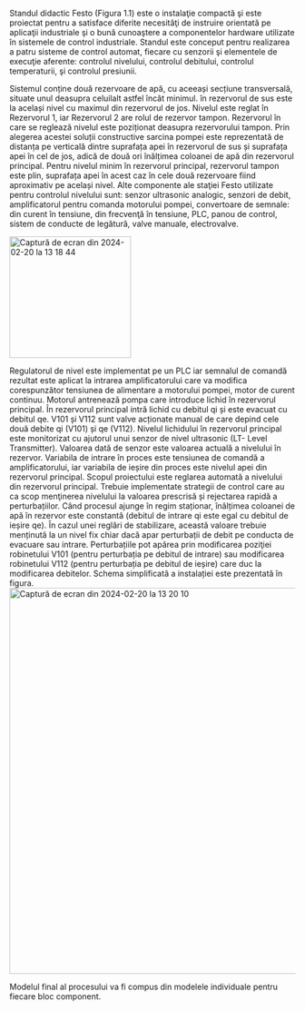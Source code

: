 Standul didactic Festo (Figura 1.1) este o instalaţie compactă şi este proiectat pentru a satisface diferite necesităţi de instruire orientată pe aplicaţii industriale şi o bună cunoaştere a componentelor hardware utilizate în sistemele de control industriale. Standul este conceput pentru realizarea a patru sisteme de control automat, fiecare cu senzorii şi elementele de execuţie aferente: controlul nivelului, controlul debitului, controlul temperaturii, şi controlul presiunii.

Sistemul conține două rezervoare de apă, cu aceeași secțiune transversală, situate unul deasupra celuilalt astfel încât minimul.
în rezervorul de sus este la același nivel cu maximul din rezervorul de jos. Nivelul este reglat în Rezervorul 1, iar Rezervorul 2 are rolul de rezervor tampon. 
Rezervorul în care se reglează nivelul este poziționat deasupra rezervorului tampon. Prin alegerea acestei soluții constructive sarcina pompei este reprezentată de distanța pe verticală dintre suprafața apei în rezervorul de sus și suprafața apei în cel de jos, adică de două ori înălțimea coloanei de apă din rezervorul principal.
Pentru nivelul minim în rezervorul principal, rezervorul tampon este plin, suprafața apei în acest caz în cele două rezervoare fiind aproximativ pe același nivel.
Alte componente ale staţiei Festo utilizate pentru controlul nivelului sunt: senzor ultrasonic analogic, senzori de debit, amplificatorul pentru comanda motorului pompei, convertoare de semnale: din curent în tensiune, din frecvenţă în tensiune, PLC, panou de control, sistem de conducte de legătură, valve manuale, electrovalve.

<img width="214" alt="Captură de ecran din 2024-02-20 la 13 18 44" src="https://github.com/chiriacdaria/tanks-level-control/assets/99746700/2de33f32-a22e-4e2b-9a69-f53dff4c07c3">

Regulatorul de nivel este implementat pe un PLC iar semnalul de comandă rezultat este aplicat la intrarea amplificatorului care va modifica corespunzător tensiunea de alimentare a motorului pompei, motor de curent continuu. Motorul antrenează pompa care introduce lichid în rezervorul principal. În rezervorul principal intră lichid cu debitul qi și este evacuat cu debitul qe. V101 și V112 sunt valve acționate manual de care depind cele două debite qi (V101) și qe (V112). Nivelul lichidului în rezervorul principal este monitorizat cu ajutorul unui senzor de nivel ultrasonic (LT- Level Transmitter). Valoarea dată de senzor este valoarea actuală a nivelului în rezervor.
Variabila de intrare în proces este tensiunea de comandă a amplificatorului, iar variabila de ieșire din proces este nivelul apei din rezervorul principal.
Scopul proiectului este reglarea automată a nivelului din rezervorul principal. Trebuie implementate strategii de control care au ca scop menţinerea nivelului la valoarea prescrisă și rejectarea rapidă a perturbațiilor.
Când procesul ajunge în regim staționar, înălțimea coloanei de apă în rezervor este constantă (debitul de intrare qi este egal cu debitul de ieșire qe). În cazul unei reglări de stabilizare, această valoare trebuie menținută la un nivel fix chiar dacă apar perturbații de debit pe
conducta de evacuare sau intrare. Perturbațiile pot apărea prin modificarea poziţiei robinetului V101 (pentru perturbația pe debitul de intrare) sau modificarea robinetului V112 (pentru perturbația pe debitul de ieșire) care duc la modificarea debitelor.
Schema simplificată a instalației este prezentată în figura.
<img width="680" alt="Captură de ecran din 2024-02-20 la 13 20 10" src="https://github.com/chiriacdaria/tanks-level-control/assets/99746700/86843017-cf4e-4cab-9c80-a034d4f611e8">

Modelul final al procesului va fi compus din modelele individuale pentru fiecare bloc component.
